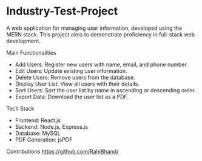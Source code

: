 ﻿# Industry-Test-Project
A web application for managing user information, developed using the MERN stack. This project aims to demonstrate proficiency in full-stack web development.

Main Functionalities
- Add Users: Register new users with name, email, and phone number.
- Edit Users: Update existing user information.
- Delete Users: Remove users from the database.
- Display User List: View all users with their details.
- Sort Users: Sort the user list by name in ascending or descending order.
- Export Data: Download the user list as a PDF.

Tech Stack
- Frontend: React.js
- Backend: Node.js, Express.js
- Database: MySQL
- PDF Generation: jsPDF

Contributions
https://github.com/RahiBhand/
